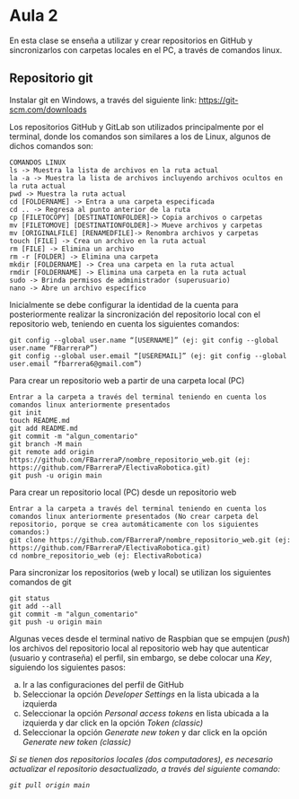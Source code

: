<h1>Aula 2</h1>

En esta clase se enseña a utilizar y crear repositorios en GitHub y sincronizarlos con carpetas locales en el PC, a través de comandos linux.

<h2>Repositorio git</h2>

Instalar git en Windows, a través del siguiente link: https://git-scm.com/downloads

Los repositorios GitHub y GitLab son utilizados principalmente por el terminal, donde los comandos son similares a los de Linux, algunos de dichos comandos son:

```linux
COMANDOS LINUX
ls -> Muestra la lista de archivos en la ruta actual
la -a -> Muestra la lista de archivos incluyendo archivos ocultos en la ruta actual
pwd -> Muestra la ruta actual
cd [FOLDERNAME] -> Entra a una carpeta especificada
cd .. -> Regresa al punto anterior de la ruta
cp [FILETOCOPY] [DESTINATIONFOLDER]-> Copia archivos o carpetas
mv [FILETOMOVE] [DESTINATIONFOLDER]-> Mueve archivos y carpetas
mv [ORIGINALFILE] [RENAMEDFILE]-> Renombra archivos y carpetas
touch [FILE] -> Crea un archivo en la ruta actual
rm [FILE] -> Elimina un archivo
rm -r [FOLDER] -> Elimina una carpeta
mkdir [FOLDERNAME] -> Crea una carpeta en la ruta actual
rmdir [FOLDERNAME] -> Elimina una carpeta en la ruta actual
sudo -> Brinda permisos de administrador (superusuario)
nano -> Abre un archivo específico
```

Inicialmente se debe configurar la identidad de la cuenta para posteriormente realizar la sincronización del repositorio local con el repositorio web, teniendo en cuenta los siguientes comandos:

```git
git config --global user.name “[USERNAME]” (ej: git config --global user.name “FBarreraP”)
git config --global user.email “[USEREMAIL]” (ej: git config --global user.email “fbarrera6@gmail.com”)
```
Para crear un repositorio web a partir de una carpeta local (PC)

```
Entrar a la carpeta a través del terminal teniendo en cuenta los comandos linux anteriormente presentados
git init 
touch README.md
git add README.md 
git commit -m "algun_comentario" 
git branch -M main
git remote add origin https://github.com/FBarreraP/nombre_repositorio_web.git (ej: https://github.com/FBarreraP/ElectivaRobotica.git)
git push -u origin main 
```

Para crear un repositorio local (PC) desde un repositorio web

```
Entrar a la carpeta a través del terminal teniendo en cuenta los comandos linux anteriormente presentados (No crear carpeta del repositorio, porque se crea automáticamente con los siguientes comandos:)
git clone https://github.com/FBarreraP/nombre_repositorio_web.git (ej: https://github.com/FBarreraP/ElectivaRobotica.git)
cd nombre_repositorio_web (ej: ElectivaRobotica)
```

Para sincronizar los repositorios (web y local) se utilizan los siguientes comandos de git

```
git status
git add --all
git commit -m "algun_comentario"
git push -u origin main
```

Algunas veces desde el terminal nativo de Raspbian que se empujen (<em>push</em>) los archivos del repositorio local al repositorio web hay que autenticar (usuario y contraseña) el perfil, sin embargo, se debe colocar una <em>Key</em>, siguiendo los siguientes pasos:<br>

<!--https://docs.github.com/en/authentication/keeping-your-account-and-data-secure/managing-your-personal-access-tokens-->

<ol type="a">
    <li>Ir a las configuraciones del perfil de GitHub</li>
    <li>Seleccionar la opción <i>Developer Settings</i> en la lista ubicada a la izquierda</li>
    <li>Seleccionar la opción <i>Personal access tokens</i> en lista ubicada a la izquierda y dar click en la opción <i>Token (classic)</i></li>
    <li>Seleccionar la opción <i>Generate new token</i> y dar click en la opción <i>Generate new token (classic)</li>
</ol>

Si se tienen dos repositorios locales (dos computadores), es necesario actualizar el repositorio desactualizado, a través del siguiente comando:

```
git pull origin main
```